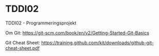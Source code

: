 # TDDI02
TDDI02 - Programmeringsprojekt

Om Git: https://git-scm.com/book/en/v2/Getting-Started-Git-Basics

Git Cheat Sheet: https://training.github.com/kit/downloads/github-git-cheat-sheet.pdf